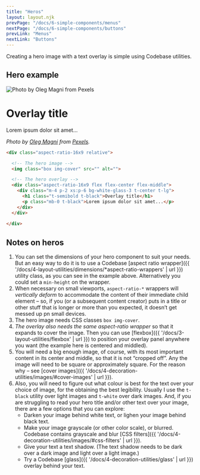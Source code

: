 ```yaml
---
title: "Heros"
layout: layout.njk
prevPage: "/docs/6-simple-components/menus"
nextPage: "/docs/6-simple-components/buttons"
prevLink: "Menus"
nextLink: "Buttons"
---
```


Creating a hero image with a text overlay is simple using Codebase utilities.

## Hero example

<div class="mb-3 aspect-ratio-16x9 relative">
  <img class="box img-cover" src="{{ '/img/pexels-oleg-magni-1837592.jpg' | url }}" alt="Photo by Oleg Magni from Pexels">
  <div class="aspect-ratio-16x9 flex flex-center flex-middle">
    <div class="m-4 p-2 xs:p-6 bg-white-glass-3 t-center t-lg">
      <h1 class="t-semibold t-black">Overlay title</h1>
      <p class="mb-0 t-black">Lorem ipsum dolor sit amet...</p>
    </div>
  </div>
</div>

_Photo by [Oleg Magni](https://www.pexels.com/@oleg-magni?utm_content=attributionCopyText&utm_medium=referral&utm_source=pexels) from [Pexels](https://www.pexels.com)._

```html
<div class="aspect-ratio-16x9 relative">

  <!-- The hero image -->
  <img class="box img-cover" src="" alt="">

  <!-- The hero overlay -->
  <div class="aspect-ratio-16x9 flex flex-center flex-middle">
    <div class="m-4 p-2 xs:p-6 bg-white-glass-3 t-center t-lg">
      <h1 class="t-semibold t-black">Overlay title</h1>
      <p class="mb-0 t-black">Lorem ipsum dolor sit amet...</p>
    </div>
  </div>
  
</div>
```

## Notes on heros

1. You can set the dimensions of your hero component to suit your needs. But an easy way to do it is to use a Codebase [aspect ratio wrapper]({{ '/docs/4-layout-utilities/dimensions/*aspect-ratio-wrappers' | url }}) utility class, as you can see in the example above. Alternatively you could set a `min-height` on the wrapper.
2. When necessary on small viewports, `aspect-ratio-*` wrappers will _vertically deform_ to accommodate the content of their immediate child element – so, if you (or a subsequent content creator) puts in a title or other stuff that is longer or more than you expected, it doesn’t get messed up pn small devices. 
3. The hero image needs CSS classes `box img-cover`.
4. _The overlay also needs the same aspect-ratio wrapper_ so that it expands to cover the image. Then you can use [flexbox]({{ '/docs/3-layout-utilities/flexbox' | url }}) to position your overlay panel anywhere you want (the example here is centered and middled).
5. You will need a big enough image, of course, with its most important content in its center and middle, so that it is not “cropped off”. Any the image will need to be square or approximately square. For the reason why – see [cover images]({{ '/docs/4-decoration-utilities/images/#cover-images' | url }}).
6. Also, you will need to figure out what colour is best for the text over your choice of image, for the obtaining the best legibility. Usually I use the `t-black` utility over light images and `t-white` over dark images. And, if you are struggling to read your hero title and/or other text over your image, there are a few options that you can explore:
    * Darken your image behind white text, or lighen your image behind black text.
    * Make your image grayscale (or other color scale), or blurred. Codebase contains grayscale and blur [CSS filters]({{ '/docs/4-decoration-utilities/images/#css-filters' | url }}).
    * Give your text a text shadow. (The text shadow needs to be dark over a dark image and light over a light image.)
    * Try a Codebase [glass]({{ '/docs/4-decoration-utilities/glass' | url }}) overlay behind your text.